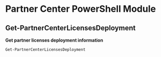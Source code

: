 # Partner Center PowerShell Module #

## Get-PartnerCenterLicensesDeployment ##

**Get partner licenses deployment information**

    Get-PartnerCenterLicensesDeployment
